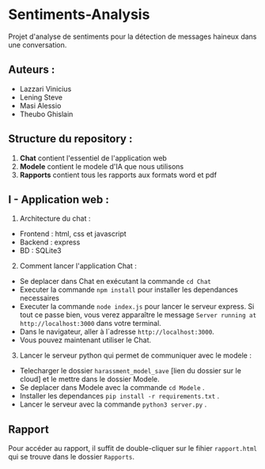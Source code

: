 # Sentiments-Analysis
Projet d'analyse de sentiments pour la détection de messages haineux dans une conversation.


## Auteurs :
- Lazzari Vinicius
- Lening Steve
- Masi Alessio
- Theubo Ghislain


## Structure du repository :
1. **Chat** contient l'essentiel de l'application web
2. **Modele** contient le modele d'IA que nous utilisons
3. **Rapports** contient tous les rapports aux formats word et pdf


## I - Application web :
1. Architecture du chat :
- Frontend : html, css et javascript
- Backend : express
- BD : SQLite3

2. Comment lancer l'application Chat :
- Se deplacer dans Chat en exécutant la commande `cd Chat`
- Executer la commande `npm install` pour installer les dependances necessaires
- Executer la commande `node index.js` pour lancer le serveur express. Si tout ce passe bien, vous verez apparaître le message `Server running at http://localhost:3000` dans votre terminal.
- Dans le navigateur, aller à l´adresse `http://localhost:3000`.
- Vous pouvez maintenant utiliser le Chat.

3. Lancer le serveur python qui permet de communiquer avec le modele :
- Telecharger le dossier `harassment_model_save` [lien du dossier sur le cloud] et le mettre dans le dossier Modele.
- Se deplacer dans Modele avec la commande `cd Modele` .
- Installer les dependances `pip install -r requirements.txt` .
- Lancer le serveur avec la commande `python3 server.py` .

## Rapport
Pour accéder au rapport, il suffit de double-cliquer sur le fihier `rapport.html` qui se trouve dans le dossier `Rapports`.